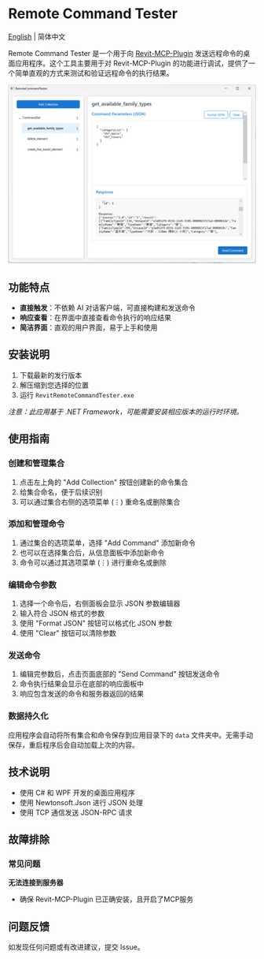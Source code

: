 # Remote Command Tester

[English](README.md) | 简体中文

Remote Command Tester 是一个用于向 [Revit-MCP-Plugin](https://github.com/revit-mcp/revit-mcp-plugin) 发送远程命令的桌面应用程序。这个工具主要用于对 Revit-MCP-Plugin 的功能进行调试，提供了一个简单直观的方式来测试和验证远程命令的执行结果。

![Screenshot](./images/Screenshot.png)

## 功能特点

- **直接触发**：不依赖 AI 对话客户端，可直接构建和发送命令
- **响应查看**：在界面中直接查看命令执行的响应结果
- **简洁界面**：直观的用户界面，易于上手和使用

## 安装说明

1. 下载最新的发行版本
2. 解压缩到您选择的位置
3. 运行 `RevitRemoteCommandTester.exe`

*注意：此应用基于 .NET Framework，可能需要安装相应版本的运行时环境。*

## 使用指南

### 创建和管理集合

1. 点击左上角的 "Add Collection" 按钮创建新的命令集合
2. 给集合命名，便于后续识别
3. 可以通过集合右侧的选项菜单 (⋮) 重命名或删除集合

### 添加和管理命令

1. 通过集合的选项菜单，选择 "Add Command" 添加新命令
2. 也可以在选择集合后，从信息面板中添加新命令
3. 命令可以通过其选项菜单 (⋮) 进行重命名或删除

### 编辑命令参数

1. 选择一个命令后，右侧面板会显示 JSON 参数编辑器
2. 输入符合 JSON 格式的参数
3. 使用 "Format JSON" 按钮可以格式化 JSON 参数
4. 使用 "Clear" 按钮可以清除参数

### 发送命令

1. 编辑完参数后，点击页面底部的 "Send Command" 按钮发送命令
2. 命令执行结果会显示在底部的响应面板中
3. 响应包含发送的命令和服务器返回的结果

### 数据持久化

应用程序会自动将所有集合和命令保存到应用目录下的 `data` 文件夹中。无需手动保存，重启程序后会自动加载上次的内容。

## 技术说明

- 使用 C# 和 WPF 开发的桌面应用程序
- 使用 Newtonsoft.Json 进行 JSON 处理
- 使用 TCP 通信发送 JSON-RPC 请求

## 故障排除

### 常见问题

**无法连接到服务器**

- 确保 Revit-MCP-Plugin 已正确安装，且开启了MCP服务

## 问题反馈

如发现任何问题或有改进建议，提交 Issue。